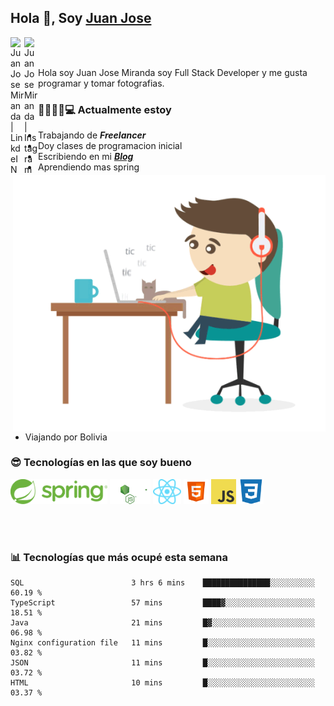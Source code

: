 ## Hola 👋, Soy [Juan Jose](http://juanjoses.me)

<a href="https://www.linkedin.com/in/juanjosemirandam/">
  <img align="left" alt="Juan Jose Miranda | LinkdeIN" width="22px" src="https://cdn.jsdelivr.net/npm/simple-icons@v3/icons/linkedin.svg" />
</a>

<a href="https://www.instagram.com/juan.jose.miranda/">
  <img align="left" alt="Juan Jose Miranda | Instagram" width="22px" src="https://cdn.jsdelivr.net/npm/simple-icons@v3/icons/instagram.svg" />
</a>

<br /> <br />

Hola soy Juan Jose Miranda soy Full Stack Developer y me gusta programar y tomar fotografias.

<img align="right" alt="GIF" src="./images/gif-juanjose.gif" width="500" max-height="320" />

### 👨‍💻🕵‍♀💻 Actualmente estoy

- Trabajando de ***Freelancer***
- Doy clases de programacion inicial
- Escribiendo en mi ***[Blog](http://juanjoses.me)***
- Aprendiendo mas spring
- Viajando por Bolivia 

### 😎 Tecnologías en las que soy bueno

<code><img alt="Spring" height="40px" src="./images/spring-icon.svg"/></code>
<code><img alt="NodeJS" height="40px" src="./images/nodejs-icon.svg" /></code>
<code><img alt="ReactJS" height="40px" src="./images/react-icon.svg" /></code>
<code><img alt="HTML5" height="40px" src="./images/html-icon.png" /></code>
<code><img alt="JavaScript" height="40px" src="./images/js-icon.png"  /></code>
<code><img alt="CSS3" height="40px" src="./images/css-icon.png" /></code>

<br/><br/>

### 📊 Tecnologías que más ocupé esta semana

<!--START_SECTION:waka-->

```text
SQL                        3 hrs 6 mins    ███████████████░░░░░░░░░░   60.19 %
TypeScript                 57 mins         ████▓░░░░░░░░░░░░░░░░░░░░   18.51 %
Java                       21 mins         █▓░░░░░░░░░░░░░░░░░░░░░░░   06.98 %
Nginx configuration file   11 mins         █░░░░░░░░░░░░░░░░░░░░░░░░   03.82 %
JSON                       11 mins         █░░░░░░░░░░░░░░░░░░░░░░░░   03.72 %
HTML                       10 mins         █░░░░░░░░░░░░░░░░░░░░░░░░   03.37 %
```

<!--END_SECTION:waka-->

<!-- ### 📌🤓 Últimos artículos en mi blog -->